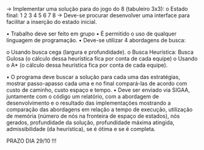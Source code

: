 -> Implementar uma solução para do jogo do 8 (tabuleiro 3x3):
o Estado final:
    1 2 3
    4 5 6
    7 8
-> Deve-se procurar desenvolver uma interface para facilitar a inserção do estado
inicial.

• Trabalho deve ser feito em grupo
• É permitido o uso de qualquer linguagem de programação.
• Deve-se utilizar 4 abordagens de busca:

o Usando busca cega (largura e profundidade).
o Busca Heurística: Busca Gulosa (o cálculo dessa heurística fica por conta de
cada equipe)
o Usando o A* (o cálculo dessa heurística fica por conta de cada equipe).

• O programa deve buscar a solução para cada uma das estratégias, mostrar passo-apasso cada uma e no final compará-las de acordo com custo de caminho, custo espaço
e tempo.
• Deve ser enviado via SIGAA, juntamente com o código um relatório, com a abordagem
de desenvolvimento e o resultado das implementações mostrando a comparação das
abordagens em relação a tempo de execução, utilização de memória (número de nós
na fronteira de espaço de estados), nós gerados, profundidade da solução,
profundidade máxima atingida, admissibilidade (da heurística), se é ótima e se é
completa.

PRAZO DIA 29/10 !!!
